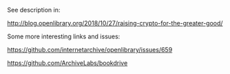 See description in:

http://blog.openlibrary.org/2018/10/27/raising-crypto-for-the-greater-good/

Some more interesting links and issues: 

https://github.com/internetarchive/openlibrary/issues/659

https://github.com/ArchiveLabs/bookdrive